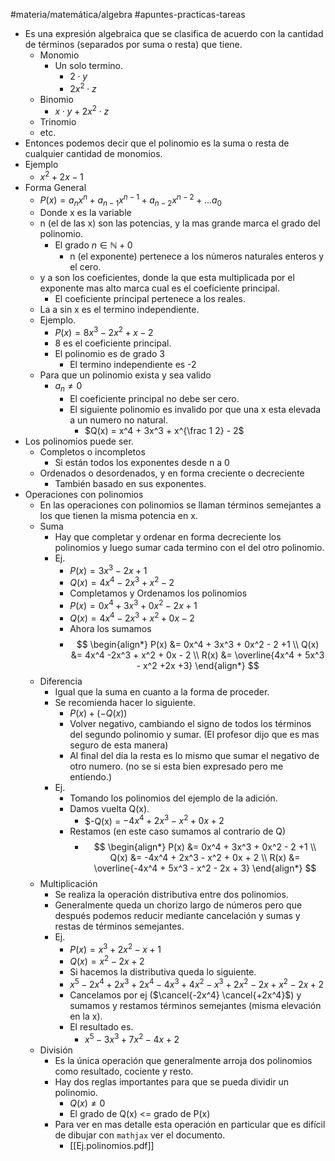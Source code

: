 
#materia/matemática/algebra #apuntes-practicas-tareas 

* Es una expresión algebraica que se clasifica de acuerdo con la cantidad de términos (separados por suma o resta) que tiene.
	* Monomio
		* Un solo termino.
			* $2 \cdot y$ 
			* $2x^2 \cdot z$
	* Binomio
		* $x \cdot y + 2x^2 \cdot z$
	* Trinomio
	* etc.
* Entonces podemos decir que el polinomio es la suma o resta de cualquier cantidad de monomios.
* Ejemplo
	* $x^2 + 2x - 1$
* Forma General
	* $P(x) = a_nx^n + a_{n-1}x^{n-1} + a_{n-2}x^{n-2} + ... a_0$
	* Donde x es la variable
	* n (el de las x) son las potencias, y la mas grande marca el grado del polinomio.
		* El grado $n \in \mathbb{N} + {0}$ 
			* n (el exponente) pertenece a los números naturales enteros y el cero.
	* y a son los coeficientes, donde la que esta multiplicada por el exponente mas alto marca cual es el coeficiente principal.
		* El coeficiente principal pertenece a los reales.
	* La a sin x es el termino independiente.
	* Ejemplo.
		* $P(x) = 8x^3 - 2x^2 + x -2$
		* 8 es el coeficiente principal.
		* El polinomio es de grado 3
			* El termino independiente es -2
	* Para que un polinomio exista y sea valido
		* $a_n \neq 0$
			* El coeficiente principal no debe ser cero.
			* El siguiente polinomio es invalido por que una x esta elevada a un numero no natural.
				* $Q(x) = x^4 + 3x^3 + x^{\frac 1 2} - 2$
* Los polinomios puede ser.
	* Completos o incompletos
		* Si están todos los exponentes desde n a 0
	* Ordenados o desordenados, y en forma creciente o decreciente
		* También basado en sus exponentes.
* Operaciones con polinomios
	* En las operaciones con polinomios se llaman términos semejantes a los que tienen la misma potencia en x.
	* Suma
		* Hay que completar y ordenar en forma decreciente los polinomios y luego sumar cada termino con el del otro polinomio.
		* Ej.
			* $P(x) = 3x^3 - 2x + 1$
			* $Q(x) = 4x^4 - 2x^3 +x^2 - 2$
			* Completamos y Ordenamos los polinomios
			* $P(x) = 0x^4 + 3x^3 + 0x^2 -2x +1$
			* $Q(x) = 4x^4 - 2x^3 +x^2 + 0x - 2$
			* Ahora los sumamos
			* $$
\begin{align*}
P(x) &= 0x^4 + 3x^3 + 0x^2 - 2 +1 \\
Q(x) &= 4x^4 -2x^3 + x^2 + 0x - 2 \\
R(x) &= \overline{4x^4 + 5x^3 - x^2 +2x +3}
\end{align*}
$$
	* Diferencia
		* Igual que la suma en cuanto a la forma de proceder.
		* Se recomienda hacer lo siguiente.
			* $P(x) + (-Q(x))$
			* Volver negativo, cambiando el signo de todos los términos del segundo polinomio y sumar. (El profesor dijo que es mas seguro de esta manera)
			* Al final del día la resta es lo mismo que sumar el negativo de otro numero. (no se si esta bien expresado pero me entiendo.)
		* Ej.
			* Tomando los polinomios del ejemplo de la adición.
			* Damos vuelta Q(x).
				* $-Q(x) = $-4x^4 + 2x^3 - x^2 + 0x +2$
			* Restamos (en este caso sumamos al contrario de Q)
				* $$
\begin{align*}
P(x) &= 0x^4 + 3x^3 + 0x^2 - 2 +1 \\
Q(x) &= -4x^4 + 2x^3 - x^2 + 0x + 2 \\
R(x) &= \overline{-4x^4 + 5x^3 - x^2 - 2x + 3}
\end{align*}
$$
	* Multiplicación
		* Se realiza la operación distributiva entre dos polinomios.
		* Generalmente queda un chorizo largo de números pero que después podemos reducir mediante cancelación y sumas y restas de términos semejantes.
		* Ej.
			* $P(x) = x^3 + 2x^2 - x +1$
			* $Q(x) = x^2 - 2x +2$
			* Si hacemos la distributiva queda lo siguiente.
			* $x^5 - 2x^4 + 2x^3 + 2x^4 -4x^3 + 4x^2 - x^3 + 2x^2 - 2x + x^2 -2x + 2$
			* Cancelamos por ej ($\cancel{-2x^4} \cancel{+2x^4}$) y sumamos y restamos términos semejantes (misma elevación en la x).
			* El resultado es.
				* $x^5 - 3x^3 +7x^2 -4x +2$
	* División
		* Es la única operación que generalmente arroja dos polinomios como resultado, cociente y resto.
		* Hay dos reglas importantes para que se pueda dividir un polinomio.
			* $Q(x) \neq 0$
			* El grado de Q(x) <= grado de P(x)
		* Para ver en mas detalle esta operación en particular que es difícil de dibujar con `mathjax` ver el documento.
			* [[Ej.polinomios.pdf]]